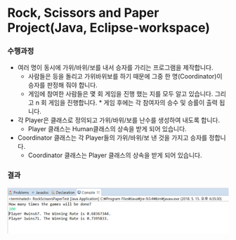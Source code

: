 # Rock, Scissors and Paper Project(Java, Eclipse-workspace)

### 수행과정
* 여러 명이 동시에 가위/바위/보를 내서 승자를 가리는 프로그램을 제작합니다.
  * 사람들은 등을 돌리고 가위바위보를 하기 때문에 그중 한 명(Coordinator)이 승자를 판정해 줘야 합니다.
  * 게임에 참여한 사람들은 몇 회 게임을 진행 했는 지를 모두 알고 있습니다. 그리고 n 회 게임을 진행합니다. * 게임 후에는 각 참여자의 승수 및 승률이 출력 됩니다.
* 각 Player은 클래스로 정의되고 가위/바위/보를 난수를 생성하여 내도록 합니다. 
  * Player 클래스는 Human클래스의 상속을 받게 되어 있습니다. 
* Coordinator 클래스는 각 Player들의 가위/바위/보 낸 것을 가지고 승자를 정합니다.
  * Coordinator 클래스는 Player 클래스의 상속을 받게 되어 있습니다. 

### 결과
![Alt text](/image.png)
